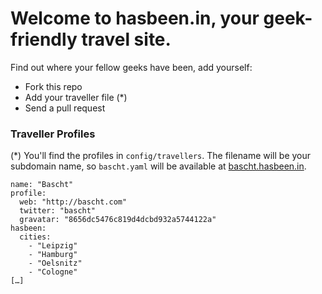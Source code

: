 # Welcome to hasbeen.in, your geek-friendly travel site.

Find out where your fellow geeks have been, add yourself:

* Fork this repo
* Add your traveller file (*)
* Send a pull request

### Traveller Profiles

(*) You'll find the profiles in `config/travellers`. The
filename will be your subdomain name, so `bascht.yaml` will be available at [bascht.hasbeen.in](http://bascht.hasbeen.in).

    name: "Bascht"
    profile:
      web: "http://bascht.com"
      twitter: "bascht"
      gravatar: "8656dc5476c819d4dcbd932a5744122a"
    hasbeen:
      cities:
        - "Leipzig"
        - "Hamburg"
        - "Oelsnitz"
        - "Cologne"
    […]
